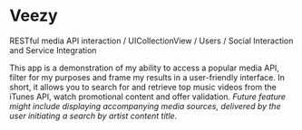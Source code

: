 # Veezy
RESTful media API interaction / UICollectionView / Users / Social Interaction and Service Integration

This app is a demonstration of my ability to access a popular media API, filter for my purposes and frame my results in a user-friendly interface.  In short, it allows you to search for and retrieve top music videos from the iTunes API, watch promotional content and offer validation.  *Future feature might include displaying accompanying media sources, delivered by the user initiating a search by artist content title.*

